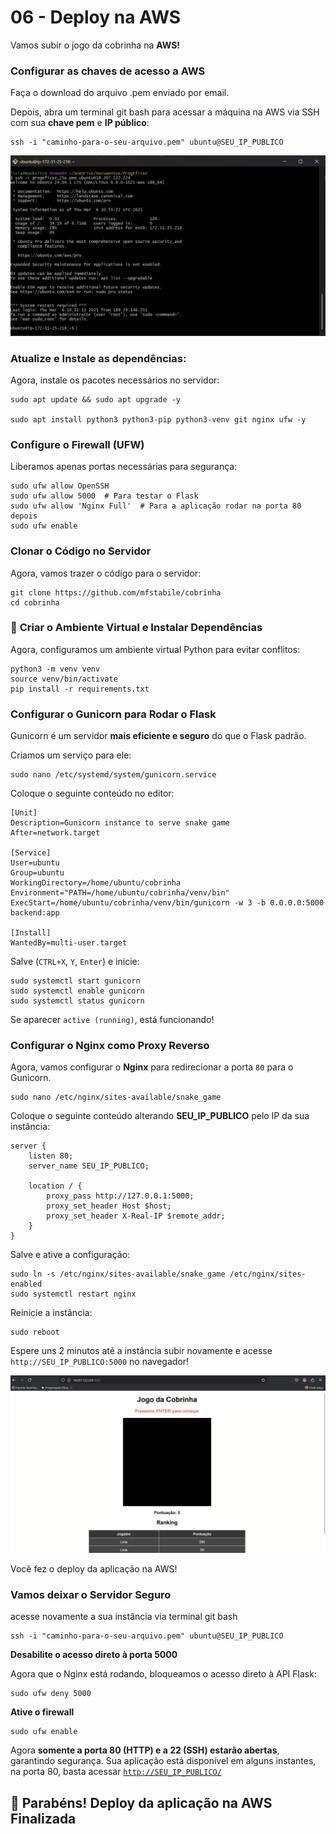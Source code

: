 # 06 - Deploy na AWS

Vamos subir o jogo da cobrinha na **AWS!**

### Configurar as chaves de acesso a AWS

Faça o download do arquivo .pem enviado por email.

Depois, abra um terminal git bash para acessar a máquina na AWS via SSH com sua **chave pem** e **IP público**:

```
ssh -i "caminho-para-o-seu-arquivo.pem" ubuntu@SEU_IP_PUBLICO

```

![ssh.png](imgs/ssh.png)

### **Atualize e Instale as dependências:**

Agora, instale os pacotes necessários no servidor:

```
sudo apt update && sudo apt upgrade -y

sudo apt install python3 python3-pip python3-venv git nginx ufw -y

```

### **Configure o Firewall (UFW)**

Liberamos apenas portas necessárias para segurança:

```
sudo ufw allow OpenSSH
sudo ufw allow 5000  # Para testar o Flask
sudo ufw allow 'Nginx Full'  # Para a aplicação rodar na porta 80 depois
sudo ufw enable

```

### **Clonar o Código no Servidor**

Agora, vamos trazer o código para o servidor:

```
git clone https://github.com/mfstabile/cobrinha
cd cobrinha
```

### 🐍 **Criar o Ambiente Virtual e Instalar Dependências**

Agora, configuramos um ambiente virtual Python para evitar conflitos:

```
python3 -m venv venv
source venv/bin/activate
pip install -r requirements.txt

```

### **Configurar o Gunicorn para Rodar o Flask**

Gunicorn é um servidor **mais eficiente e seguro** do que o Flask padrão.

Criamos um serviço para ele:

```
sudo nano /etc/systemd/system/gunicorn.service

```

Coloque o seguinte conteúdo no editor:

```
[Unit]
Description=Gunicorn instance to serve snake game
After=network.target

[Service]
User=ubuntu
Group=ubuntu
WorkingDirectory=/home/ubuntu/cobrinha
Environment="PATH=/home/ubuntu/cobrinha/venv/bin"
ExecStart=/home/ubuntu/cobrinha/venv/bin/gunicorn -w 3 -b 0.0.0.0:5000 backend:app

[Install]
WantedBy=multi-user.target

```

Salve (`CTRL+X`, `Y`, `Enter`) e inicie:

```
sudo systemctl start gunicorn
sudo systemctl enable gunicorn
sudo systemctl status gunicorn

```

Se aparecer `active (running)`, está funcionando!

### **Configurar o Nginx como Proxy Reverso**

Agora, vamos configurar o **Nginx** para redirecionar a porta `80` para o Gunicorn.

```
sudo nano /etc/nginx/sites-available/snake_game

```

Coloque o seguinte conteúdo alterando **SEU_IP_PUBLICO** pelo IP da sua instância:

```
server {
    listen 80;
    server_name SEU_IP_PUBLICO;

    location / {
        proxy_pass http://127.0.0.1:5000;
        proxy_set_header Host $host;
        proxy_set_header X-Real-IP $remote_addr;
    }
}

```

Salve e ative a configuração:

```
sudo ln -s /etc/nginx/sites-available/snake_game /etc/nginx/sites-enabled
sudo systemctl restart nginx

```

Reinicie a instância:

```
sudo reboot

```

Espere uns 2 minutos até a instância subir novamente e acesse `http://SEU_IP_PUBLICO:5000` no navegador!

![deploy.png](imgs/deploy.png)

Você fez o deploy da aplicação na AWS!

### **Vamos deixar o Servidor Seguro**

acesse novamente a sua instância via terminal git bash

```
ssh -i "caminho-para-o-seu-arquivo.pem" ubuntu@SEU_IP_PUBLICO

```

**Desabilite o acesso direto à porta 5000**

Agora que o Nginx está rodando, bloqueamos o acesso direto à API Flask:

```
sudo ufw deny 5000

```

**Ative o firewall**

```
sudo ufw enable

```

Agora **somente a porta 80 (HTTP) e a 22 (SSH) estarão abertas**, garantindo segurança. Sua aplicação está disponível em alguns instantes, na porta 80, basta acessar [`http://SEU_IP_PUBLICO/`](http://SEU_IP_PUBLICO/) 

## 🚀 **Parabéns! Deploy da aplicação na AWS Finalizada**